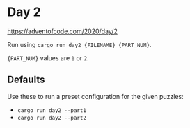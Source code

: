 # Day 2

https://adventofcode.com/2020/day/2

Run using `cargo run day2 {FILENAME} {PART_NUM}`.

`{PART_NUM}` values are `1` or `2`.

## Defaults

Use these to run a preset configuration for the given puzzles:

* `cargo run day2 --part1`
* `cargo run day2 --part2`